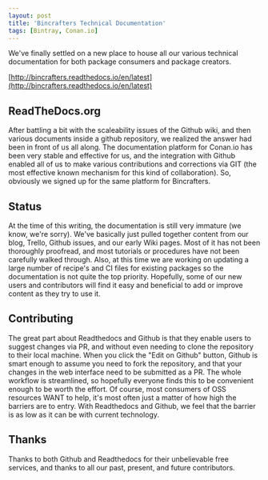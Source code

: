 ```yaml
---
layout: post
title: 'Bincrafters Technical Documentation'
tags: [Bintray, Conan.io]
---
```


We've finally settled on a new place to house all our various technical documentation for both package consumers and package creators.  

[http://bincrafters.readthedocs.io/en/latest](http://bincrafters.readthedocs.io/en/latest)

## ReadTheDocs.org
After battling a bit with the scaleability issues of the Github wiki, and then various documents inside a github repository, we realized the answer had been in front of us all along.  The documentation platform for Conan.io has been very stable and effective for us, and the integration with Github enabled all of us to make various contributions and corrections via GIT (the most effective known mechanism for this kind of collaboration). So, obviously we signed up for the same platform for Bincrafters. 

## Status
At the time of this writing, the documentation is still very immature (we know, we're sorry).  We've basically just pulled together content from our blog, Trello, Github issues, and our early Wiki pages.  Most of it has not been thoroughly proofread, and most tutorials or procedures have not been carefully walked through.  Also, at this time we are working on updating a large number of recipe's and CI files for existing packages so the documentation is not quite the top priority.  Hopefully, some of our new users and contributors will find it easy and beneficial to add or improve content as they try to use it.  

## Contributing
The great part about Readthedocs and Github is that they enable users to suggest changes via PR, and without even needing to clone the repository to their local machine.  When you click the "Edit on Github" button, Github is smart enough to assume you need to fork the repository, and that your changes in the web interface need to be submitted as a PR.  The whole workflow is streamlined, so hopefully everyone finds this to be convenient enough to be worth the effort.  Of course, most consumers of OSS resources WANT to help, it's most often just a matter of how high the barriers are to entry.  With Readthedocs and Github, we feel that the barrier is as low as it can be with current technology. 

## Thanks
Thanks to both Github and Readthedocs for their unbelievable free services, and thanks to all our past, present, and future contributors. 
